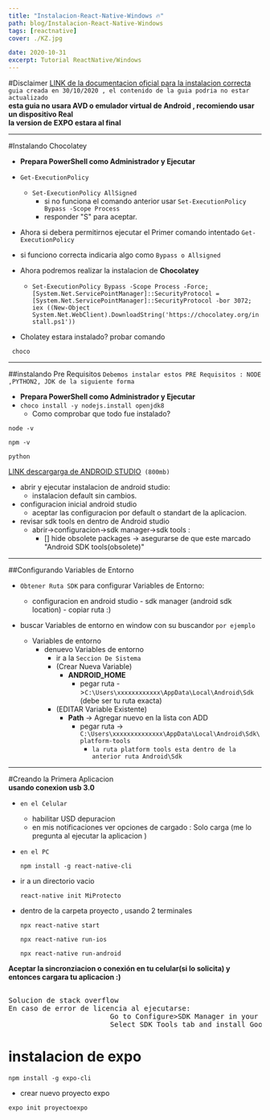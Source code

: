 ```yaml
---
title: "Instalacion-React-Native-Windows 🔥"
path: blog/Instalacion-React-Native-Windows
tags: [reactnative]
cover: ./KZ.jpg

date: 2020-10-31
excerpt: Tutorial ReactNative/Windows
---
```


#Disclaimer
[LINK de la documentacion oficial para la instalacion correcta](https://reactnative.dev/docs/environment-setup/)  
`guia creada en 30/10/2020 , el contenido de la guia podria no estar actualizado`  
**esta guia no usara AVD o emulador virtual de Android , recomiendo usar un dispositivo Real**  
**la version de EXPO estara al final**

---

#Instalando Chocolatey

- **Prepara PowerShell como Administrador y Ejecutar**
- `Get-ExecutionPolicy`

  - `Set-ExecutionPolicy AllSigned`
    - si no funciona el comando anterior usar `Set-ExecutionPolicy Bypass -Scope Process`
    - responder "S" para aceptar.

- Ahora si debera permitirnos ejecutar el Primer comando intentado `Get-ExecutionPolicy`

- si funciono correcta indicaria algo como `Bypass o Allsigned`

- Ahora podremos realizar la instalacion de **Chocolatey**
  - `Set-ExecutionPolicy Bypass -Scope Process -Force; [System.Net.ServicePointManager]::SecurityProtocol = [System.Net.ServicePointManager]::SecurityProtocol -bor 3072; iex ((New-Object System.Net.WebClient).DownloadString('https://chocolatey.org/install.ps1'))`
- Cholatey estara instalado? probar comando

```
 choco
```

---

##instalando Pre Requisitos
`Debemos instalar estos PRE Requisitos : NODE ,PYTHON2, JDK de la siguiente forma`

- **Prepara PowerShell como Administrador y Ejecutar**
- `choco install -y nodejs.install openjdk8`
  - Como comprobar que todo fue instalado?

```
node -v
```

```
npm -v
```

```
python
```

[LINK descargarga de ANDROID STUDIO](https://developer.android.com/studio)` (800mb)`

- abrir y ejecutar instalacion de android studio:
  - instalacion default sin cambios.
- configuracion inicial android studio
  - aceptar las configuracion por default o standart de la aplicacion.
- revisar sdk tools en dentro de Android studio
  - abrir->configuracion->sdk manager->sdk tools :
    - [] hide obsolete packages -> asegurarse de que este marcado "Android SDK tools(obsolete)"

---

##Configurando Variables de Entorno

- `Obtener Ruta SDK` para configurar Variables de Entorno:

  - configuracion en android studio - sdk manager (android sdk location) - copiar ruta :)

- buscar Variables de entorno en window con su buscandor `por ejemplo`
  - Variables de entorno
    - denuevo Variables de entorno
      - ir a la `Seccion De Sistema`
      - (Crear Nueva Variable)
        - **ANDROID_HOME**
          - pegar ruta ->`C:\Users\xxxxxxxxxxxx\AppData\Local\Android\Sdk` (debe ser tu ruta exacta)
      - (EDITAR Variable Existente)
        - **Path** -> Agregar nuevo en la lista con ADD
          - pegar ruta -> `C:\Users\xxxxxxxxxxxxxx\AppData\Local\Android\Sdk\platform-tools`
            - `la ruta platform tools esta dentro de la anterior ruta Android\Sdk`

---

#Creando la Primera Aplicacion  
**usando conexion usb 3.0**

- `en el Celular`
  - habilitar USD depuracion
  - en mis notificaciones ver opciones de cargado : Solo carga (me lo pregunta al ejecutar la aplicacion )
- `en el PC`
  ```
  npm install -g react-native-cli
  ```
- ir a un directorio vacio

  ```
  react-native init MiProtecto
  ```

- dentro de la carpeta proyecto , usando 2 terminales
  ```
  npx react-native start
  ```
  ```
  npx react-native run-ios
  ```
  ```
  npx react-native run-android
  ```

**Aceptar la sincronziacion o conexión en tu celular(si lo solicita) y entonces cargara tu aplicacion :)**

<pre>                                                                       
Solucion de stack overflow
En caso de error de licencia al ejecutarse:
                        Go to Configure>SDK Manager in your Android Studio.
                        Select SDK Tools tab and install Google Play Licensing Library
</pre>

# instalacion de expo 
```
npm install -g expo-cli
```

- crear nuevo proyecto expo
```
expo init proyectoexpo
```